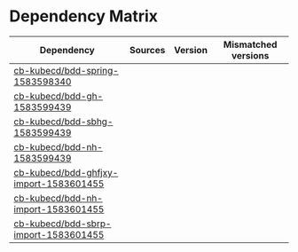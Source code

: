 # Dependency Matrix

Dependency | Sources | Version | Mismatched versions
---------- | ------- | ------- | -------------------
[cb-kubecd/bdd-spring-1583598340](https://github.com/cb-kubecd/bdd-spring-1583598340.git) |  | []() | 
[cb-kubecd/bdd-gh-1583599439](https://github.com/cb-kubecd/bdd-gh-1583599439.git) |  | []() | 
[cb-kubecd/bdd-sbhg-1583599439](https://github.com/cb-kubecd/bdd-sbhg-1583599439.git) |  | []() | 
[cb-kubecd/bdd-nh-1583599439](https://github.com/cb-kubecd/bdd-nh-1583599439.git) |  | []() | 
[cb-kubecd/bdd-ghfjxy-import-1583601455](https://github.com/cb-kubecd/bdd-ghfjxy-import-1583601455.git) |  | []() | 
[cb-kubecd/bdd-nh-import-1583601455](https://github.com/cb-kubecd/bdd-nh-import-1583601455.git) |  | []() | 
[cb-kubecd/bdd-sbrp-import-1583601455](https://github.com/cb-kubecd/bdd-sbrp-import-1583601455.git) |  | []() | 
